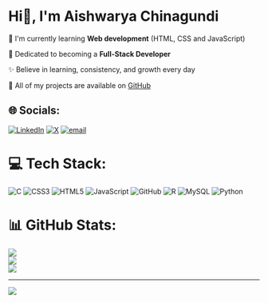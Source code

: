 # Hi👋, I'm Aishwarya Chinagundi
🌱 I'm currently learning **Web development** (HTML, CSS and JavaScript)

🚀 Dedicated to becoming  a **Full-Stack Developer** 

✨ Believe in learning, consistency, and growth every day

📂 All of my projects are available on [GitHub](https://github.com/AISHWARYA152)</br>


## 🌐 Socials:
[![LinkedIn](https://img.shields.io/badge/LinkedIn-%230077B5.svg?logo=linkedin&logoColor=white)](https://www.linkedin.com/in/aishwarya-chinagundi-21a341356) [![X](https://img.shields.io/badge/X-black.svg?logo=X&logoColor=white)](https://x.com/https://x.com/Aishwarya54411?t=AMHCz3qn_f8YwPwWJ7l03Q&s=09) [![email](https://img.shields.io/badge/Email-D14836?logo=gmail&logoColor=white)](mailto:nagathanshreeshail@gmail.com) 

# 💻 Tech Stack:
![C](https://img.shields.io/badge/c-%2300599C.svg?style=flat&logo=c&logoColor=white) ![CSS3](https://img.shields.io/badge/css3-%231572B6.svg?style=flat&logo=css3&logoColor=white) ![HTML5](https://img.shields.io/badge/html5-%23E34F26.svg?style=flat&logo=html5&logoColor=white) ![JavaScript](https://img.shields.io/badge/javascript-%23323330.svg?style=flat&logo=javascript&logoColor=%23F7DF1E) ![GitHub](https://img.shields.io/badge/github-%23121011.svg?style=flat&logo=github&logoColor=white) ![R](https://img.shields.io/badge/r-%23276DC3.svg?style=flat&logo=r&logoColor=white) ![MySQL](https://img.shields.io/badge/mysql-4479A1.svg?style=flat&logo=mysql&logoColor=white) ![Python](https://img.shields.io/badge/python-3670A0?style=flat&logo=python&logoColor=ffdd54)
# 📊 GitHub Stats:
![](https://github-readme-stats.vercel.app/api?username=AISHWARYA152&theme=dark&hide_border=false&include_all_commits=false&count_private=false)<br/>
![](https://nirzak-streak-stats.vercel.app/?user=AISHWARYA152&theme=dark&hide_border=false)<br/>
![](https://github-readme-stats.vercel.app/api/top-langs/?username=AISHWARYA152&theme=dark&hide_border=false&include_all_commits=false&count_private=false&layout=compact)

---
[![](https://visitcount.itsvg.in/api?id=AISHWARYA152&icon=0&color=0)](https://visitcount.itsvg.in)

<!-- Proudly created with GPRM ( https://gprm.itsvg.in ) -->
